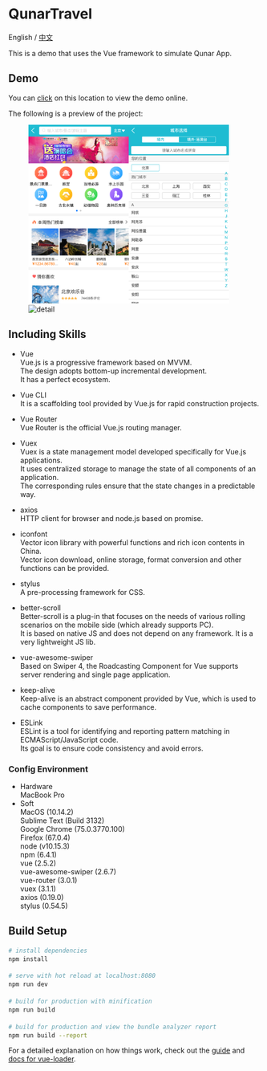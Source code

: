 # QunarTravel
English / [中文](README_CN.md)

This is a demo that uses the Vue framework to simulate Qunar App.  

## Demo
You can [click](https://gengjian1203.github.io/QunarTravel/dist) on this location to view the demo online.  
  
The following is a preview of the project:  
<figure class="third">
    <img src="readme/result_1.png" alt="home" width="200"><img src="readme/result_2.png" alt="city" width="200"><img src="readme/result_3.png" alt="detail" width="200">
</figure>
  
## Including Skills
* Vue  
Vue.js is a progressive framework based on MVVM.  
The design adopts bottom-up incremental development.  
It has a perfect ecosystem.  
  
* Vue CLI  
It is a scaffolding tool provided by Vue.js for rapid construction projects.  
  
* Vue Router  
Vue Router is the official Vue.js routing manager.  
  
* Vuex  
Vuex is a state management model developed specifically for Vue.js applications.  
It uses centralized storage to manage the state of all components of an application.  
The corresponding rules ensure that the state changes in a predictable way.  
  
* axios  
HTTP client for browser and node.js based on promise.  
  
* iconfont  
Vector icon library with powerful functions and rich icon contents in China.  
Vector icon download, online storage, format conversion and other functions can be provided.  
  
* stylus  
A pre-processing framework for CSS.  
  
* better-scroll  
Better-scroll is a plug-in that focuses on the needs of various rolling scenarios on the mobile side (which already supports PC).  
It is based on native JS and does not depend on any framework. It is a very lightweight JS lib.  
  
* vue-awesome-swiper  
Based on Swiper 4, the Roadcasting Component for Vue supports server rendering and single page application.  
  
* keep-alive  
Keep-alive is an abstract component provided by Vue, which is used to cache components to save performance.  
  
* ESLink  
ESLint is a tool for identifying and reporting pattern matching in ECMAScript/JavaScript code.  
Its goal is to ensure code consistency and avoid errors.  
  
### Config Environment
* Hardware  
MacBook Pro  
* Soft  
MacOS (10.14.2)    
Sublime Text (Build 3132)  
Google Chrome (75.0.3770.100)  
Firefox (67.0.4)  
node (v10.15.3)  
npm (6.4.1)  
vue (2.5.2)  
vue-awesome-swiper (2.6.7)  
vue-router (3.0.1)  
vuex (3.1.1)  
axios (0.19.0)  
stylus (0.54.5)  
  
## Build Setup

``` bash
# install dependencies
npm install

# serve with hot reload at localhost:8080
npm run dev

# build for production with minification
npm run build

# build for production and view the bundle analyzer report
npm run build --report
```

For a detailed explanation on how things work, check out the [guide](http://vuejs-templates.github.io/webpack/) and [docs for vue-loader](http://vuejs.github.io/vue-loader).
